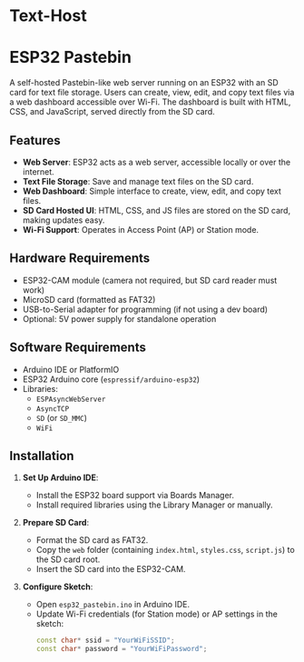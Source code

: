 # Text-Host

# ESP32 Pastebin

A self-hosted Pastebin-like web server running on an ESP32 with an SD card for text file storage. Users can create, view, edit, and copy text files via a web dashboard accessible over Wi-Fi. The dashboard is built with HTML, CSS, and JavaScript, served directly from the SD card.

## Features

- **Web Server**: ESP32 acts as a web server, accessible locally or over the internet.
- **Text File Storage**: Save and manage text files on the SD card.
- **Web Dashboard**: Simple interface to create, view, edit, and copy text files.
- **SD Card Hosted UI**: HTML, CSS, and JS files are stored on the SD card, making updates easy.
- **Wi-Fi Support**: Operates in Access Point (AP) or Station mode.

## Hardware Requirements

- ESP32-CAM module (camera not required, but SD card reader must work)
- MicroSD card (formatted as FAT32)
- USB-to-Serial adapter for programming (if not using a dev board)
- Optional: 5V power supply for standalone operation

## Software Requirements

- Arduino IDE or PlatformIO
- ESP32 Arduino core (`espressif/arduino-esp32`)
- Libraries:
  - `ESPAsyncWebServer`
  - `AsyncTCP`
  - `SD` (or `SD_MMC`)
  - `WiFi`

## Installation

1. **Set Up Arduino IDE**:
   - Install the ESP32 board support via Boards Manager.
   - Install required libraries using the Library Manager or manually.

2. **Prepare SD Card**:
   - Format the SD card as FAT32.
   - Copy the `web` folder (containing `index.html`, `styles.css`, `script.js`) to the SD card root.
   - Insert the SD card into the ESP32-CAM.

3. **Configure Sketch**:
   - Open `esp32_pastebin.ino` in Arduino IDE.
   - Update Wi-Fi credentials (for Station mode) or AP settings in the sketch:
     ```cpp
     const char* ssid = "YourWiFiSSID";
     const char* password = "YourWiFiPassword";
